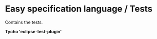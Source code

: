 Easy specification language / Tests
===================

Contains the tests.

**Tycho 'eclipse-test-plugin'**


